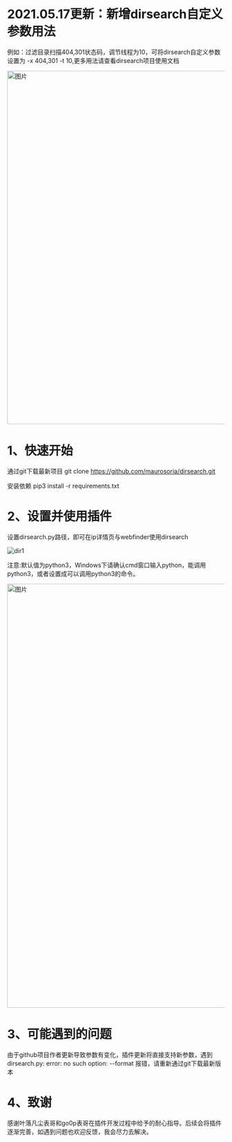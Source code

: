 # 2021.05.17更新：新增dirsearch自定义参数用法

例如：过滤目录扫描404,301状态码，调节线程为10，可将dirsearch自定义参数设置为 -x 404,301 -t 10,更多用法请查看dirsearch项目使用文档

<img width="817" alt="图片" src="https://user-images.githubusercontent.com/35289748/118425882-b33c0100-b6fc-11eb-9943-a8fc64df656a.png">

# 1、快速开始

通过git下载最新项目
git clone https://github.com/maurosoria/dirsearch.git

安装依赖
pip3 install -r requirements.txt
# 2、设置并使用插件
设置dirsearch.py路径，即可在ip详情页与webfinder使用dirsearch

![dir1](https://user-images.githubusercontent.com/35289748/116570891-2f80c700-a93d-11eb-8d0e-c7169a983a4a.gif)

注意:默认值为python3，Windows下请确认cmd窗口输入python，能调用python3，或者设置成可以调用python3的命令。

<img width="980" alt="图片" src="https://user-images.githubusercontent.com/35289748/116520801-c598fb00-a905-11eb-87a7-1caef9c1bdfa.png">

# 3、可能遇到的问题

由于github项目作者更新导致参数有变化，插件更新将直接支持新参数，遇到dirsearch.py: error: no such option: --format 报错，请重新通过git下载最新版本

# 4、致谢
感谢叶落凡尘表哥和go0p表哥在插件开发过程中给予的耐心指导。后续会将插件逐渐完善，如遇到问题也欢迎反馈，我会尽力去解决。


